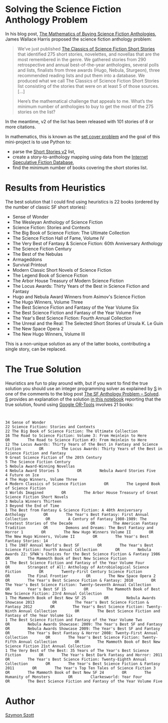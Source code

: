 # Solving the Science Fiction Anthology Problem
In his blog post, [The Mathematics of Buying Science Fiction Anthologies](https://auxiliarymemory.com/2018/08/18/the-mathematics-of-buying-science-fiction-anthologies/), James Wallace Harris proposed the  science fiction anthology problem:

> We’ve just published [The Classics of Science Fiction Short Stories](https://classicsofsciencefiction.com/classics-of-science-fiction-short-stories/) that identified 275 short stories, novelettes, and novellas that are  the most remembered in the genre. We gathered stories from 290  retrospective and annual best-of-the-year anthologies, several polls and lists, finalists from three awards (Hugo, Nebula, Sturgeon), three  recommended reading lists and put them into a database. We produced what we call The Classics of Science Fiction Short Stories list consisting  of the stories that were on at least 5 of those sources. [...]
>
> Here’s the mathematical challenge that appeals to me. What’s the minimum number of anthologies to buy to get the most of the 275 stories on the list?

In the meantime, v2 of the list has been released with 101 stories of 8 or more citations.

In mathematics, this is known as the [set cover problem](https://en.wikipedia.org/wiki/Set_cover_problem) and the goal of this mini-project is to use Python to:

- parse the [Short Stories v2](https://csfquery.com/SearchResult?mincite=8&category=story&sortby=7&list=1) list,
- create a story-to-anthology mapping using data from the [Internet Speculative Fiction Database](http://www.isfdb.org/),
- find the minimum number of books covering the short stories list.

# Results from Heuristics

The best solution that I could find using heuristics is 22 books (ordered by the number of classic SF short stories):

- Sense of Wonder
- The Wesleyan Anthology of Science Fiction
- Science Fiction: Stories and Contexts
- The Big Book of Science Fiction: The Ultimate Collection
- The Science Fiction Hall of Fame, Volume IV
- The Very Best of Fantasy & Science Fiction: 60th Anniversary Anthology
- The Science Fiction Century
- The Best of the Nebulas
- Armageddons
- Survival Printout
- Modern Classic Short Novels of Science Fiction
- The Legend Book of Science Fiction
- The Arbor House Treasury of Modern Science Fiction
- The Locus Awards: Thirty Years of the Best in Science Fiction and Fantasy
- Hugo and Nebula Award Winners from Asimov's Science Fiction
- The Hugo Winners, Volume Three
- The Best Science Fiction and Fantasy of the Year Volume Six
- The Best Science Fiction and Fantasy of the Year Volume Five
- The Year's Best Science Fiction: Fourth Annual Collection
- The Unreal and the Real: The Selected Short Stories of Ursula K. Le Guin
- The New Space Opera 2
- The New Hugo Winners, Volume III

This is a non-unique solution as any of the latter books, contributing a single story, can be replaced.

# The True Solution

Heuristics are fun to play around with, but if you want to find the true solution you should use an integer programming solver as explained by [S](https://shreevatsa.wordpress.com/) in one of the comments to the blog post [The SF Anthology Problem – Solved](https://classicsofsciencefiction.com/2020/08/09/the-sf-anthology-problem-solved/). [S](https://shreevatsa.wordpress.com/) provides an explanation of the solution [in this notebook](https://colab.research.google.com/drive/1wbktvb8XWISitThnpRA5_MLZh0JaKcK6#scrollTo=Vcaey1tMBiS7) reporting that the true solution, found using [Google OR-Tools](https://developers.google.com/optimization/mip/integer_opt) involves 21 books:

```


34 Sense of Wonder
22 Science Fiction: Stories and Contexts
22 The Big Book of Science Fiction: The Ultimate Collection
16 The Road to Science Fiction: Volume 3: From Heinlein to Here        OR        The Road to Science Fiction #3: From Heinlein to Here
12 The Locus Awards: Thirty Years of the Best in Fantasy and Science Fiction        OR        The Locus Awards: Thirty Years of the Best in Science Fiction and Fantasy
9 Great Science Fiction of the 20th Century
5 The Science Fiction Century
5 Nebula Award-Winning Novellas
4 Nebula Award Stories 5        OR        Nebula Award Stories Five
4 Future on Ice
4 The Hugo Winners, Volume Three
4 Modern Classics of Science Fiction        OR        The Legend Book of Science Fiction
3 Worlds Imagined        OR        The Arbor House Treasury of Great Science Fiction Short Novels
3 Nebula Winners Thirteen
3 Beyond the End of Time
1 The Best from Fantasy & Science Fiction: A 40th Anniversary Anthology        OR        The Year's Best Fantasy: First Annual Collection        OR        A Century of Fantasy 1980-1989: The Greatest Stories of the Decade        OR        The American Fantasy Tradition        OR        Demons and Dreams: The Best Fantasy and Horror 1        OR        The New Hugo Winners Volume II        OR        The New Hugo Winners, Volume II        OR        The Year's Best Fantasy Stories: 14
1 The 1987 Annual World's Best SF        OR        The Year's Best Science Fiction: Fourth Annual Collection        OR        Nebula Awards 22: SFWA's Choices for the Best Science Fiction & Fantasy 1986        OR        The Mammoth Book of Best New Science Fiction
1 The Best Science Fiction and Fantasy of the Year Volume Four        OR        Strangest of All: Anthology of Astrobiological Science Fiction        OR        Twenty-First Century Science Fiction        OR        The Final Frontier        OR        The New Space Opera 2        OR        The Year's Best Science Fiction & Fantasy: 2010        OR        The Year's Best Science Fiction: Twenty-Seventh Annual Collection        OR        Year's Best SF 15        OR        The Mammoth Book of Best New Science Fiction: 23rd Annual Collection
1 The Mammoth Book of Best New SF 25        OR        Nebula Awards Showcase 2013        OR        The Year's Best Science Fiction & Fantasy 2012        OR        The Year's Best Science Fiction: Twenty-Ninth Annual Collection        OR        The Best Science Fiction and Fantasy of the Year Volume Six
1 The Best Science Fiction and Fantasy of the Year Volume Two        OR        Nebula Awards Showcase: 2009: The Year's Best SF and Fantasy        OR        Nebula Awards Showcase 2009: The Year's Best SF and Fantasy        OR        The Year's Best Fantasy & Horror 2008: Twenty-First Annual Collection        OR        The Year's Best Science Fiction: Twenty-Fifth Annual Collection        OR        The Mammoth Book of Best New Science Fiction 21st Annual Collection
1 The Very Best of the Best: 35 Years of The Year's Best Science Fiction        OR        The Year's Best Dark Fantasy and Horror: 2011        OR        The Year's Best Science Fiction: Twenty-Eighth Annual Collection        OR        The Year's Best Science Fiction & Fantasy 2011        OR        The Year's Top Ten Tales of Science Fiction 3        OR        The Mammoth Book of Best New SF 24        OR        The Humanity of Monsters        OR        Clarkesworld: Year Four        OR        The Best Science Fiction and Fantasy of the Year Volume Five
```

# Author

[Szymon Szott](https://szymonszott.github.io/)
